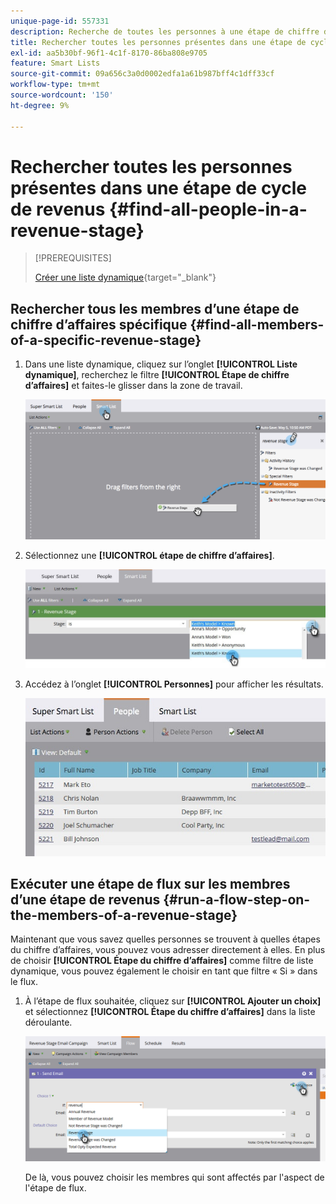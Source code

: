```yaml
---
unique-page-id: 557331
description: Recherche de toutes les personnes à une étape de chiffre d’affaires - Documents Marketo - Documentation du produit
title: Rechercher toutes les personnes présentes dans une étape de cycle de revenus
exl-id: aa5b30bf-96f1-4c1f-8170-86ba808e9705
feature: Smart Lists
source-git-commit: 09a656c3a0d0002edfa1a61b987bff4c1dff33cf
workflow-type: tm+mt
source-wordcount: '150'
ht-degree: 9%

---
```


# Rechercher toutes les personnes présentes dans une étape de cycle de revenus {#find-all-people-in-a-revenue-stage}

>[!PREREQUISITES]
>
>[Créer une liste dynamique](/help/marketo/product-docs/core-marketo-concepts/smart-lists-and-static-lists/creating-a-smart-list/create-a-smart-list.md){target="_blank"}

## Rechercher tous les membres d’une étape de chiffre d’affaires spécifique {#find-all-members-of-a-specific-revenue-stage}

1. Dans une liste dynamique, cliquez sur l’onglet **[!UICONTROL Liste dynamique]**, recherchez le filtre **[!UICONTROL Étape de chiffre d’affaires]** et faites-le glisser dans la zone de travail.

   ![](assets/draginrevenuefilter.png)

1. Sélectionnez une **[!UICONTROL étape de chiffre d’affaires]**.

   ![](assets/two.jpg)

1. Accédez à l’onglet **[!UICONTROL Personnes]** pour afficher les résultats.

   ![](assets/peopleresults.jpg)

## Exécuter une étape de flux sur les membres d’une étape de revenus {#run-a-flow-step-on-the-members-of-a-revenue-stage}

Maintenant que vous savez quelles personnes se trouvent à quelles étapes du chiffre d’affaires, vous pouvez vous adresser directement à elles. En plus de choisir **[!UICONTROL Étape du chiffre d’affaires]** comme filtre de liste dynamique, vous pouvez également le choisir en tant que filtre « Si » dans le flux.

1. À l’étape de flux souhaitée, cliquez sur **[!UICONTROL Ajouter un choix]** et sélectionnez **[!UICONTROL Étape du chiffre d’affaires]** dans la liste déroulante.

   ![](assets/six.png)

   De là, vous pouvez choisir les membres qui sont affectés par l&#39;aspect de l&#39;étape de flux.
